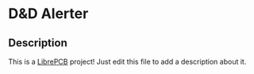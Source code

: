 # D&D Alerter

## Description

This is a [LibrePCB](https://librepcb.org) project!
Just edit this file to add a description about it.

